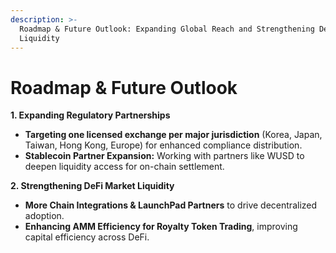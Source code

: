 ```yaml
---
description: >-
  Roadmap & Future Outlook: Expanding Global Reach and Strengthening DeFi
  Liquidity
---
```


# Roadmap & Future Outlook

**1. Expanding Regulatory Partnerships**

* **Targeting one licensed exchange per major jurisdiction** (Korea, Japan, Taiwan, Hong Kong, Europe) for enhanced compliance distribution.
* **Stablecoin Partner Expansion:** Working with partners like WUSD to deepen liquidity access for on-chain settlement.

**2. Strengthening DeFi Market Liquidity**

* **More Chain Integrations & LaunchPad Partners** to drive decentralized adoption.
* **Enhancing AMM Efficiency for Royalty Token Trading**, improving capital efficiency across DeFi.

